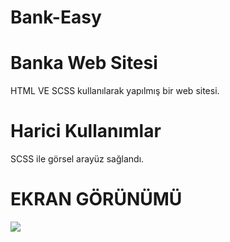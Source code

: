 # Bank-Easy

<h1> Banka Web Sitesi </h1>

HTML VE SCSS kullanılarak yapılmış bir web sitesi.



<h1> Harici Kullanımlar </h1>


SCSS ile görsel arayüz sağlandı.

<h1> EKRAN GÖRÜNÜMÜ</h1>

![](bankea.gif)

